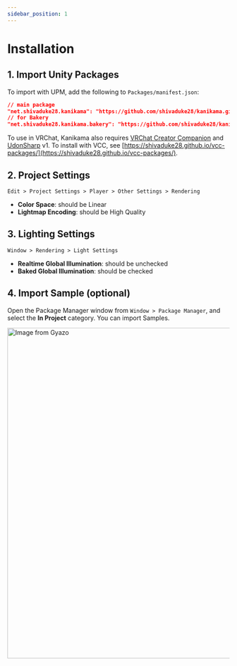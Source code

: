 ```yaml
---
sidebar_position: 1
---
```


# Installation

## 1. Import Unity Packages

To import with UPM, add the following to `Packages/manifest.json`:

```json title="Packages/manifest.json"
// main package
"net.shivaduke28.kanikama": "https://github.com/shivaduke28/kanikama.git?path=Kanikama/Packages/net.shivaduke28.kanikama",
// for Bakery
"net.shivaduke28.kanikama.bakery": "https://github.com/shivaduke28/kanikama.git?path=Kanikama/Packages/net.shivaduke28.kanikama.bakery",
```

To use in VRChat, Kanikama also requires [VRChat Creator Companion](https://vcc.docs.vrchat.com/) and [UdonSharp](https://udonsharp.docs.vrchat.com/) v1. To install with VCC, see [https://shivaduke28.github.io/vcc-packages/](https://shivaduke28.github.io/vcc-packages/).


## 2. Project Settings

`Edit > Project Settings > Player > Other Settings > Rendering`

- **Color Space**: should be Linear
- **Lightmap Encoding**: should be High Quality


## 3. Lighting Settings

`Window > Rendering > Light Settings`

- **Realtime Global Illumination**: should be unchecked
- **Baked Global Illumination**: should be checked

## 4. Import Sample (optional)

Open the Package Manager window from `Window > Package Manager`, and select the **In Project** category. You can import Samples.

<a href="https://gyazo.com/5c5f1c04a167780abfb61227dbaf96a1"><img src="https://i.gyazo.com/5c5f1c04a167780abfb61227dbaf96a1.jpg" alt="Image from Gyazo" width="749"/></a>